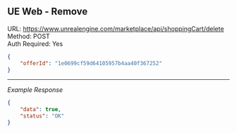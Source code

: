 ## UE Web - Remove

URL: https://www.unrealengine.com/marketplace/api/shoppingCart/delete \
Method: POST \
Auth Required: Yes

```json
{
    "offerId": "1e0699cf59d64105957b4aa40f367252"
}
```

---

_Example Response_

```json
{
    "data": true,
    "status": "OK"
}
```